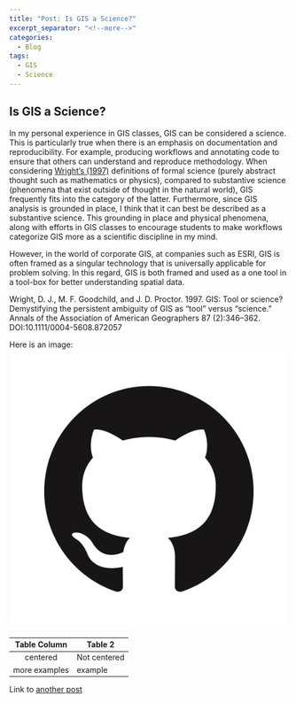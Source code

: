 ```yaml
---
title: "Post: Is GIS a Science?"
excerpt_separator: "<!--more-->"
categories:
  - Blog
tags:
  - GIS
  - Science
---
```


## Is GIS a Science? 


In my personal  experience in GIS classes, GIS can be considered a science. This is particularly true when there is an emphasis on documentation and reproducibility. For example, producing workflows and annotating code to ensure that others can understand and reproduce methodology. When considering [Wright’s (1997)](https://www.tandfonline.com/doi/abs/10.1111/0004-5608.872057) definitions of formal science (purely abstract thought such as mathematics or physics), compared to substantive science (phenomena that exist outside of thought in the natural world), GIS frequently fits into the category of the latter. Furthermore, since GIS analysis is grounded in place, I think that it can best be described as a substantive science. This grounding in place and physical phenomena, along with efforts in GIS classes to encourage students to make workflows categorize GIS more as a scientific discipline in my mind. 

However, in the world of corporate GIS, at companies such as ESRI, GIS is often framed as a singular technology that is universally applicable for problem solving. In this regard, GIS is both framed and used as a one tool in a tool-box for better understanding spatial data. 





Wright, D. J., M. F. Goodchild, and J. D. Proctor. 1997. GIS: Tool or science? Demystifying the persistent ambiguity of GIS as “tool” versus “science.” Annals of the Association of American Geographers 87 (2):346–362. DOI:10.1111/0004-5608.872057



Here is an image: ![GitHub Logo](/assets/images/GitHub-Mark.png)

|Table Column| Table 2 |
| :-------------:| -----------|  
|centered| Not centered| 
| more examples | example| 


Link to [another post](/blog/post-quote/)